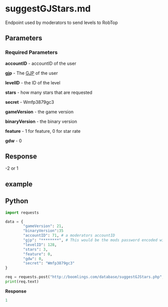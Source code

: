 # suggestGJStars.md

Endpoint used by moderators to send levels to RobTop

## Parameters

### Required Parameters

**accountID** - accountID of the user

**gjp** - The [GJP](/topics/gjp.md) of the user

**levelID** - the ID of the level

**stars** - how many stars that are requested

**secret** - Wmfp3879gc3

**gameVersion** - the game version

**binaryVersion** - the binary version

**feature** - 1 for feature, 0 for star rate

**gdw** - 0

## Response

-2 or 1

## example

<!--tabs:start -->

## Python
```py
import requests

data = {
        "gameVersion": 21,
        "binaryVersion":35
        "accountID": 71, # a moderators accountID
        "gjp": "********", # This would be the mods password encoded with GJP encryption
        "levelID": 128,
        "stars": 3,
        "feature": 0,
        "gdw": 0,
        "secret": "Wmfp3879gc3"
}

req = requests.post("http://boomlings.com/database/suggestGJStars.php", data=data)
print(req.text)

```

**Response**
```py
1
```